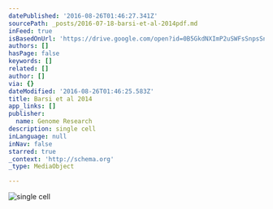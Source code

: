 ```yaml
---
datePublished: '2016-08-26T01:46:27.341Z'
sourcePath: _posts/2016-07-18-barsi-et-al-2014pdf.md
inFeed: true
isBasedOnUrl: 'https://drive.google.com/open?id=0B5GkdNXImP2uSWFsSnpsSnlvLXc'
authors: []
hasPage: false
keywords: []
related: []
author: []
via: {}
dateModified: '2016-08-26T01:46:25.583Z'
title: Barsi et al 2014
app_links: []
publisher:
  name: Genome Research
description: single cell
inLanguage: null
inNav: false
starred: true
_context: 'http://schema.org'
_type: MediaObject

---
```

![single cell](https://imgflo.herokuapp.com/graph/vahj1ThiexotieMo/7598fe84384db1456943ceaf161d1e3e/croprotate.jpg?cropheight=560&cropwidth=676&degrees=0&input=https%3A%2F%2Fthe-grid-user-content.s3-us-west-2.amazonaws.com%2F5c5f525b-ecc4-42cd-b1d5-beeefedd560d.jpg&x=0&y=8)